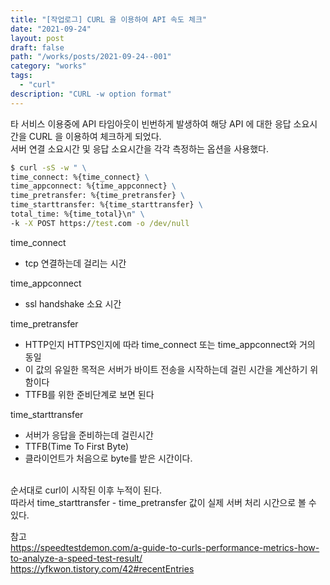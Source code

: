 ```yaml
---
title: "[작업로그] CURL 을 이용하여 API 속도 체크"
date: "2021-09-24"
layout: post
draft: false
path: "/works/posts/2021-09-24--001"
category: "works"
tags:
  - "curl"
description: "CURL -w option format"
---
```


타 서비스 이용중에 API 타임아웃이 빈번하게 발생하여 해당 API 에 대한 응답 소요시간을 CURL 을 이용하여 체크하게 되었다.  
서버 연결 소요시간 및 응답 소요시간을 각각 측정하는 옵션을 사용했다.

```cmd
$ curl -sS -w " \
time_connect: %{time_connect} \
time_appconnect: %{time_appconnect} \
time_pretransfer: %{time_pretransfer} \
time_starttransfer: %{time_starttransfer} \
total_time: %{time_total}\n" \
-k -X POST https://test.com -o /dev/null
```

<span class="title__sub2"><span class="text-mark__green">time_connect</span></span>
- tcp 연결하는데 걸리는 시간

<span class="title__sub2"><span class="text-mark__green">time_appconnect</span></span>
- ssl handshake 소요 시간

<span class="title__sub2"><span class="text-mark__green">time_pretransfer</span></span>
- HTTP인지 HTTPS인지에 따라 time_connect 또는 time_appconnect와 거의 동일
- 이 값의 유일한 목적은 서버가 바이트 전송을 시작하는데 걸린 시간을 계산하기 위함이다
- TTFB를 위한 준비단계로 보면 된다

<span class="title__sub2"><span class="text-mark__green">time_starttransfer</span></span>
- 서버가 응답을 준비하는데 걸린시간
- TTFB(Time To First Byte)
- 클라이언트가 처음으로 byte를 받은 시간이다.

<br/>
순서대로 curl이 시작된 이후 <span class="text-mark__red">누적</span>이 된다.<br/>
따라서 <span class="text-mark__red">time_starttransfer - time_pretransfer</span> 값이 실제 서버 처리 시간으로 볼 수 있다.


참고  
https://speedtestdemon.com/a-guide-to-curls-performance-metrics-how-to-analyze-a-speed-test-result/ <br/>
https://yfkwon.tistory.com/42#recentEntries
